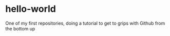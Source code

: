 # hello-world
One of my first repositories, doing a tutorial to get to grips with Github from the bottom up
